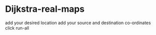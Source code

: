 # Dijkstra-real-maps
add your desired location
add your source and destination co-ordinates
click run-all
